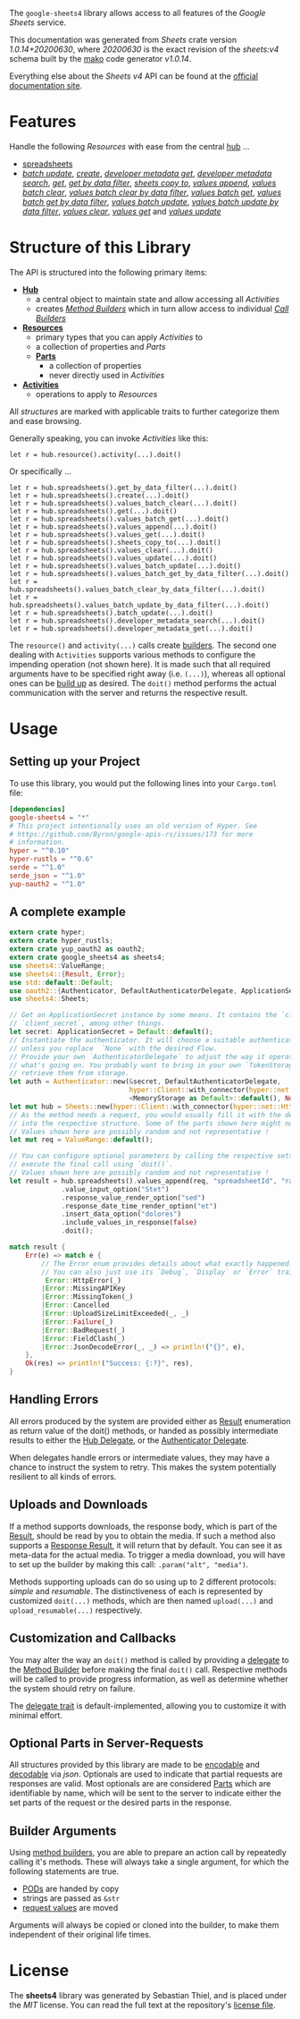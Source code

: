 <!---
DO NOT EDIT !
This file was generated automatically from 'src/mako/api/README.md.mako'
DO NOT EDIT !
-->
The `google-sheets4` library allows access to all features of the *Google Sheets* service.

This documentation was generated from *Sheets* crate version *1.0.14+20200630*, where *20200630* is the exact revision of the *sheets:v4* schema built by the [mako](http://www.makotemplates.org/) code generator *v1.0.14*.

Everything else about the *Sheets* *v4* API can be found at the
[official documentation site](https://developers.google.com/sheets/).
# Features

Handle the following *Resources* with ease from the central [hub](https://docs.rs/google-sheets4/1.0.14+20200630/google_sheets4/struct.Sheets.html) ... 

* [spreadsheets](https://docs.rs/google-sheets4/1.0.14+20200630/google_sheets4/struct.Spreadsheet.html)
 * [*batch update*](https://docs.rs/google-sheets4/1.0.14+20200630/google_sheets4/struct.SpreadsheetBatchUpdateCall.html), [*create*](https://docs.rs/google-sheets4/1.0.14+20200630/google_sheets4/struct.SpreadsheetCreateCall.html), [*developer metadata get*](https://docs.rs/google-sheets4/1.0.14+20200630/google_sheets4/struct.SpreadsheetDeveloperMetadataGetCall.html), [*developer metadata search*](https://docs.rs/google-sheets4/1.0.14+20200630/google_sheets4/struct.SpreadsheetDeveloperMetadataSearchCall.html), [*get*](https://docs.rs/google-sheets4/1.0.14+20200630/google_sheets4/struct.SpreadsheetGetCall.html), [*get by data filter*](https://docs.rs/google-sheets4/1.0.14+20200630/google_sheets4/struct.SpreadsheetGetByDataFilterCall.html), [*sheets copy to*](https://docs.rs/google-sheets4/1.0.14+20200630/google_sheets4/struct.SpreadsheetSheetCopyToCall.html), [*values append*](https://docs.rs/google-sheets4/1.0.14+20200630/google_sheets4/struct.SpreadsheetValueAppendCall.html), [*values batch clear*](https://docs.rs/google-sheets4/1.0.14+20200630/google_sheets4/struct.SpreadsheetValueBatchClearCall.html), [*values batch clear by data filter*](https://docs.rs/google-sheets4/1.0.14+20200630/google_sheets4/struct.SpreadsheetValueBatchClearByDataFilterCall.html), [*values batch get*](https://docs.rs/google-sheets4/1.0.14+20200630/google_sheets4/struct.SpreadsheetValueBatchGetCall.html), [*values batch get by data filter*](https://docs.rs/google-sheets4/1.0.14+20200630/google_sheets4/struct.SpreadsheetValueBatchGetByDataFilterCall.html), [*values batch update*](https://docs.rs/google-sheets4/1.0.14+20200630/google_sheets4/struct.SpreadsheetValueBatchUpdateCall.html), [*values batch update by data filter*](https://docs.rs/google-sheets4/1.0.14+20200630/google_sheets4/struct.SpreadsheetValueBatchUpdateByDataFilterCall.html), [*values clear*](https://docs.rs/google-sheets4/1.0.14+20200630/google_sheets4/struct.SpreadsheetValueClearCall.html), [*values get*](https://docs.rs/google-sheets4/1.0.14+20200630/google_sheets4/struct.SpreadsheetValueGetCall.html) and [*values update*](https://docs.rs/google-sheets4/1.0.14+20200630/google_sheets4/struct.SpreadsheetValueUpdateCall.html)




# Structure of this Library

The API is structured into the following primary items:

* **[Hub](https://docs.rs/google-sheets4/1.0.14+20200630/google_sheets4/struct.Sheets.html)**
    * a central object to maintain state and allow accessing all *Activities*
    * creates [*Method Builders*](https://docs.rs/google-sheets4/1.0.14+20200630/google_sheets4/trait.MethodsBuilder.html) which in turn
      allow access to individual [*Call Builders*](https://docs.rs/google-sheets4/1.0.14+20200630/google_sheets4/trait.CallBuilder.html)
* **[Resources](https://docs.rs/google-sheets4/1.0.14+20200630/google_sheets4/trait.Resource.html)**
    * primary types that you can apply *Activities* to
    * a collection of properties and *Parts*
    * **[Parts](https://docs.rs/google-sheets4/1.0.14+20200630/google_sheets4/trait.Part.html)**
        * a collection of properties
        * never directly used in *Activities*
* **[Activities](https://docs.rs/google-sheets4/1.0.14+20200630/google_sheets4/trait.CallBuilder.html)**
    * operations to apply to *Resources*

All *structures* are marked with applicable traits to further categorize them and ease browsing.

Generally speaking, you can invoke *Activities* like this:

```Rust,ignore
let r = hub.resource().activity(...).doit()
```

Or specifically ...

```ignore
let r = hub.spreadsheets().get_by_data_filter(...).doit()
let r = hub.spreadsheets().create(...).doit()
let r = hub.spreadsheets().values_batch_clear(...).doit()
let r = hub.spreadsheets().get(...).doit()
let r = hub.spreadsheets().values_batch_get(...).doit()
let r = hub.spreadsheets().values_append(...).doit()
let r = hub.spreadsheets().values_get(...).doit()
let r = hub.spreadsheets().sheets_copy_to(...).doit()
let r = hub.spreadsheets().values_clear(...).doit()
let r = hub.spreadsheets().values_update(...).doit()
let r = hub.spreadsheets().values_batch_update(...).doit()
let r = hub.spreadsheets().values_batch_get_by_data_filter(...).doit()
let r = hub.spreadsheets().values_batch_clear_by_data_filter(...).doit()
let r = hub.spreadsheets().values_batch_update_by_data_filter(...).doit()
let r = hub.spreadsheets().batch_update(...).doit()
let r = hub.spreadsheets().developer_metadata_search(...).doit()
let r = hub.spreadsheets().developer_metadata_get(...).doit()
```

The `resource()` and `activity(...)` calls create [builders][builder-pattern]. The second one dealing with `Activities` 
supports various methods to configure the impending operation (not shown here). It is made such that all required arguments have to be 
specified right away (i.e. `(...)`), whereas all optional ones can be [build up][builder-pattern] as desired.
The `doit()` method performs the actual communication with the server and returns the respective result.

# Usage

## Setting up your Project

To use this library, you would put the following lines into your `Cargo.toml` file:

```toml
[dependencies]
google-sheets4 = "*"
# This project intentionally uses an old version of Hyper. See
# https://github.com/Byron/google-apis-rs/issues/173 for more
# information.
hyper = "^0.10"
hyper-rustls = "^0.6"
serde = "^1.0"
serde_json = "^1.0"
yup-oauth2 = "^1.0"
```

## A complete example

```Rust
extern crate hyper;
extern crate hyper_rustls;
extern crate yup_oauth2 as oauth2;
extern crate google_sheets4 as sheets4;
use sheets4::ValueRange;
use sheets4::{Result, Error};
use std::default::Default;
use oauth2::{Authenticator, DefaultAuthenticatorDelegate, ApplicationSecret, MemoryStorage};
use sheets4::Sheets;

// Get an ApplicationSecret instance by some means. It contains the `client_id` and 
// `client_secret`, among other things.
let secret: ApplicationSecret = Default::default();
// Instantiate the authenticator. It will choose a suitable authentication flow for you, 
// unless you replace  `None` with the desired Flow.
// Provide your own `AuthenticatorDelegate` to adjust the way it operates and get feedback about 
// what's going on. You probably want to bring in your own `TokenStorage` to persist tokens and
// retrieve them from storage.
let auth = Authenticator::new(&secret, DefaultAuthenticatorDelegate,
                              hyper::Client::with_connector(hyper::net::HttpsConnector::new(hyper_rustls::TlsClient::new())),
                              <MemoryStorage as Default>::default(), None);
let mut hub = Sheets::new(hyper::Client::with_connector(hyper::net::HttpsConnector::new(hyper_rustls::TlsClient::new())), auth);
// As the method needs a request, you would usually fill it with the desired information
// into the respective structure. Some of the parts shown here might not be applicable !
// Values shown here are possibly random and not representative !
let mut req = ValueRange::default();

// You can configure optional parameters by calling the respective setters at will, and
// execute the final call using `doit()`.
// Values shown here are possibly random and not representative !
let result = hub.spreadsheets().values_append(req, "spreadsheetId", "range")
             .value_input_option("Stet")
             .response_value_render_option("sed")
             .response_date_time_render_option("et")
             .insert_data_option("dolores")
             .include_values_in_response(false)
             .doit();

match result {
    Err(e) => match e {
        // The Error enum provides details about what exactly happened.
        // You can also just use its `Debug`, `Display` or `Error` traits
         Error::HttpError(_)
        |Error::MissingAPIKey
        |Error::MissingToken(_)
        |Error::Cancelled
        |Error::UploadSizeLimitExceeded(_, _)
        |Error::Failure(_)
        |Error::BadRequest(_)
        |Error::FieldClash(_)
        |Error::JsonDecodeError(_, _) => println!("{}", e),
    },
    Ok(res) => println!("Success: {:?}", res),
}

```
## Handling Errors

All errors produced by the system are provided either as [Result](https://docs.rs/google-sheets4/1.0.14+20200630/google_sheets4/enum.Result.html) enumeration as return value of 
the doit() methods, or handed as possibly intermediate results to either the 
[Hub Delegate](https://docs.rs/google-sheets4/1.0.14+20200630/google_sheets4/trait.Delegate.html), or the [Authenticator Delegate](https://docs.rs/yup-oauth2/*/yup_oauth2/trait.AuthenticatorDelegate.html).

When delegates handle errors or intermediate values, they may have a chance to instruct the system to retry. This 
makes the system potentially resilient to all kinds of errors.

## Uploads and Downloads
If a method supports downloads, the response body, which is part of the [Result](https://docs.rs/google-sheets4/1.0.14+20200630/google_sheets4/enum.Result.html), should be
read by you to obtain the media.
If such a method also supports a [Response Result](https://docs.rs/google-sheets4/1.0.14+20200630/google_sheets4/trait.ResponseResult.html), it will return that by default.
You can see it as meta-data for the actual media. To trigger a media download, you will have to set up the builder by making
this call: `.param("alt", "media")`.

Methods supporting uploads can do so using up to 2 different protocols: 
*simple* and *resumable*. The distinctiveness of each is represented by customized 
`doit(...)` methods, which are then named `upload(...)` and `upload_resumable(...)` respectively.

## Customization and Callbacks

You may alter the way an `doit()` method is called by providing a [delegate](https://docs.rs/google-sheets4/1.0.14+20200630/google_sheets4/trait.Delegate.html) to the 
[Method Builder](https://docs.rs/google-sheets4/1.0.14+20200630/google_sheets4/trait.CallBuilder.html) before making the final `doit()` call. 
Respective methods will be called to provide progress information, as well as determine whether the system should 
retry on failure.

The [delegate trait](https://docs.rs/google-sheets4/1.0.14+20200630/google_sheets4/trait.Delegate.html) is default-implemented, allowing you to customize it with minimal effort.

## Optional Parts in Server-Requests

All structures provided by this library are made to be [encodable](https://docs.rs/google-sheets4/1.0.14+20200630/google_sheets4/trait.RequestValue.html) and 
[decodable](https://docs.rs/google-sheets4/1.0.14+20200630/google_sheets4/trait.ResponseResult.html) via *json*. Optionals are used to indicate that partial requests are responses 
are valid.
Most optionals are are considered [Parts](https://docs.rs/google-sheets4/1.0.14+20200630/google_sheets4/trait.Part.html) which are identifiable by name, which will be sent to 
the server to indicate either the set parts of the request or the desired parts in the response.

## Builder Arguments

Using [method builders](https://docs.rs/google-sheets4/1.0.14+20200630/google_sheets4/trait.CallBuilder.html), you are able to prepare an action call by repeatedly calling it's methods.
These will always take a single argument, for which the following statements are true.

* [PODs][wiki-pod] are handed by copy
* strings are passed as `&str`
* [request values](https://docs.rs/google-sheets4/1.0.14+20200630/google_sheets4/trait.RequestValue.html) are moved

Arguments will always be copied or cloned into the builder, to make them independent of their original life times.

[wiki-pod]: http://en.wikipedia.org/wiki/Plain_old_data_structure
[builder-pattern]: http://en.wikipedia.org/wiki/Builder_pattern
[google-go-api]: https://github.com/google/google-api-go-client

# License
The **sheets4** library was generated by Sebastian Thiel, and is placed 
under the *MIT* license.
You can read the full text at the repository's [license file][repo-license].

[repo-license]: https://github.com/Byron/google-apis-rsblob/master/LICENSE.md
